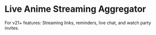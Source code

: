 # Live Anime Streaming Aggregator

For v21+ features: Streaming links, reminders, live chat, and watch party invites.

